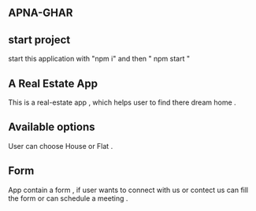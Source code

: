 ## APNA-GHAR 

## start project

start this application with "npm i" and then " npm start " 

## A Real Estate App

This is a real-estate app , which helps user to find there dream home .

## Available options

User can choose House or Flat .

## Form 

App contain a form , if user wants to connect with us or contect us can fill the form or can schedule a meeting . 


